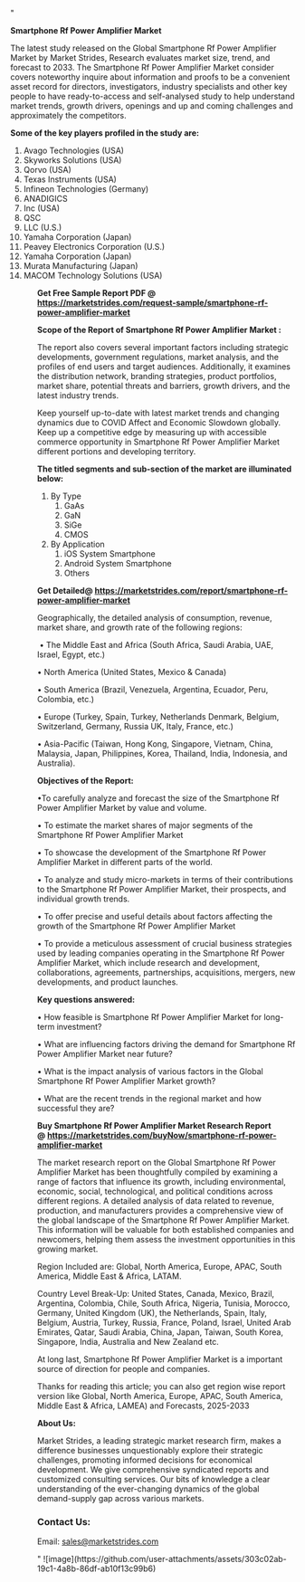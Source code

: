 "<p><strong>Smartphone Rf Power Amplifier Market</strong></p>
<p>The latest study released on the Global Smartphone Rf Power Amplifier Market by Market Strides, Research evaluates market size, trend, and forecast to 2033. The Smartphone Rf Power Amplifier Market consider covers noteworthy inquire about information and proofs to be a convenient asset record for directors, investigators, industry specialists and other key people to have ready-to-access and self-analysed study to help understand market trends, growth drivers, openings and up and coming challenges and approximately the competitors.</p>
<p><strong> Some of the key players profiled in the study are: </strong></p>
<p><ol><li>
Avago Technologies (USA)</li><li>Skyworks Solutions (USA)</li><li>Qorvo (USA)</li><li>Texas Instruments (USA)</li><li>Infineon Technologies (Germany)</li><li>ANADIGICS</li><li>Inc (USA)</li><li>QSC</li><li>LLC (U.S.)</li><li>Yamaha Corporation (Japan)</li><li>Peavey Electronics Corporation (U.S.)</li><li>Yamaha Corporation (Japan)</li><li>Murata Manufacturing (Japan)</li><li>MACOM Technology Solutions (USA)


</li><ol></p>
<p><strong>Get Free Sample Report PDF @ <a href=https://marketstrides.com/request-sample/smartphone-rf-power-amplifier-market>https://marketstrides.com/request-sample/smartphone-rf-power-amplifier-market</a></strong></p>
<p><strong> Scope of the Report of Smartphone Rf Power Amplifier Market : </strong></p>
<p>The report also covers several important factors including strategic developments, government regulations, market analysis, and the profiles of end users and target audiences. Additionally, it examines the distribution network, branding strategies, product portfolios, market share, potential threats and barriers, growth drivers, and the latest industry trends.</p>
<p>Keep yourself up-to-date with latest market trends and changing dynamics due to COVID Affect and Economic Slowdown globally. Keep up a competitive edge by measuring up with accessible commerce opportunity in Smartphone Rf Power Amplifier Market different portions and developing territory.</p>
<p><strong> The titled segments and sub-section of the market are illuminated below: </strong></p>
<p><ol><li>By Type<ol><li>GaAs</li><li>GaN</li><li>SiGe</li><li>CMOS</li></ol></li><li>By Application<ol><li>iOS System Smartphone</li><li>Android System Smartphone</li><li>Others</li></ol></li></ol></p>
<p><strong>Get Detailed@ <a href=https://marketstrides.com/report/smartphone-rf-power-amplifier-market>https://marketstrides.com/report/smartphone-rf-power-amplifier-market</a></strong></p>
<p>Geographically, the detailed analysis of consumption, revenue, market share, and growth rate of the following regions:</p>
<p>&nbsp;&bull; The Middle East and Africa (South Africa, Saudi Arabia, UAE, Israel, Egypt, etc.)</p>
<p>&bull; North America (United States, Mexico &amp; Canada)</p>
<p>&bull; South America (Brazil, Venezuela, Argentina, Ecuador, Peru, Colombia, etc.)</p>
<p>&bull; Europe (Turkey, Spain, Turkey, Netherlands Denmark, Belgium, Switzerland, Germany, Russia UK, Italy, France, etc.)</p>
<p>&bull; Asia-Pacific (Taiwan, Hong Kong, Singapore, Vietnam, China, Malaysia, Japan, Philippines, Korea, Thailand, India, Indonesia, and Australia).</p>
<p><strong>Objectives of the Report: </strong></p>
<p>&bull;To carefully analyze and forecast the size of the Smartphone Rf Power Amplifier Market by value and volume.</p>
<p>&bull; To estimate the market shares of major segments of the Smartphone Rf Power Amplifier Market</p>
<p>&bull; To showcase the development of the Smartphone Rf Power Amplifier Market in different parts of the world.</p>
<p>&bull; To analyze and study micro-markets in terms of their contributions to the Smartphone Rf Power Amplifier Market, their prospects, and individual growth trends.</p>
<p>&bull; To offer precise and useful details about factors affecting the growth of the Smartphone Rf Power Amplifier Market</p>
<p>&bull; To provide a meticulous assessment of crucial business strategies used by leading companies operating in the Smartphone Rf Power Amplifier Market, which include research and development, collaborations, agreements, partnerships, acquisitions, mergers, new developments, and product launches.</p>
<p><strong>Key questions answered: </strong></p>
<p>&bull; How feasible is Smartphone Rf Power Amplifier Market for long-term investment?</p>
<p>&bull; What are influencing factors driving the demand for Smartphone Rf Power Amplifier Market near future?</p>
<p>&bull; What is the impact analysis of various factors in the Global Smartphone Rf Power Amplifier Market growth?</p>
<p>&bull; What are the recent trends in the regional market and how successful they are?</p>
<p><strong>Buy Smartphone Rf Power Amplifier Market Research Report @&nbsp;<a href=https://marketstrides.com/buyNow/smartphone-rf-power-amplifier-market>https://marketstrides.com/buyNow/smartphone-rf-power-amplifier-market</a></strong></p>
<p>The market research report on the Global Smartphone Rf Power Amplifier Market has been thoughtfully compiled by examining a range of factors that influence its growth, including environmental, economic, social, technological, and political conditions across different regions. A detailed analysis of data related to revenue, production, and manufacturers provides a comprehensive view of the global landscape of the Smartphone Rf Power Amplifier Market. This information will be valuable for both established companies and newcomers, helping them assess the investment opportunities in this growing market.</p>
<p>Region Included are: Global, North America, Europe, APAC, South America, Middle East &amp; Africa, LATAM.</p>
<p>Country Level Break-Up: United States, Canada, Mexico, Brazil, Argentina, Colombia, Chile, South Africa, Nigeria, Tunisia, Morocco, Germany, United Kingdom (UK), the Netherlands, Spain, Italy, Belgium, Austria, Turkey, Russia, France, Poland, Israel, United Arab Emirates, Qatar, Saudi Arabia, China, Japan, Taiwan, South Korea, Singapore, India, Australia and New Zealand etc.</p>
<p>At long last, Smartphone Rf Power Amplifier Market is a important source of direction for people and companies.</p>
<p>Thanks for reading this article; you can also get region wise report version like Global, North America, Europe, APAC, South America, Middle East &amp; Africa, LAMEA) and Forecasts, 2025-2033</p>
<p><strong>About Us: </strong></p>
<p>Market Strides, a leading strategic market research firm, makes a difference businesses unquestionably explore their strategic challenges, promoting informed decisions for economical development. We give comprehensive syndicated reports and customized consulting services. Our bits of knowledge a clear understanding of the ever-changing dynamics of the global demand-supply gap across various markets.</p>
<h3>Contact Us:</h3>
<p>Email: <a href=mailto:sales@marketstrides.com>sales@marketstrides.com</a></p>"
![image](https://github.com/user-attachments/assets/303c02ab-19c1-4a8b-86df-ab10f13c99b6)
